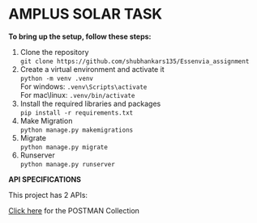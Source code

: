# AMPLUS SOLAR TASK


**To bring up the setup, follow these steps:**   
1. Clone the repository   
`git clone https://github.com/shubhankars135/Essenvia_assignment`   
2. Create a virtual environment and activate it        
`python -m venv .venv`   
For windows: `.venv\Scripts\activate`    
For mac\linux: `.venv/bin/activate`   
3. Install the required libraries and packages   
`pip install -r requirements.txt` 
4. Make Migration    
`python manage.py makemigrations`   
5. Migrate    
`python manage.py migrate`   
6. Runserver    
`python manage.py runserver`


**API SPECIFICATIONS**

This project has 2 APIs:


[Click here](https://www.getpostman.com/collections/cff3f586a54c90fad0a4) for the POSTMAN Collection
